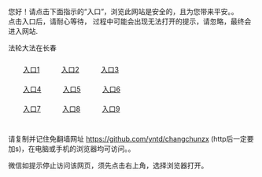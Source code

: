您好！请点击下面指示的“入口”，浏览此网站是安全的，且为您带来平安。。 <br/>
点击入口后，请耐心等待， 过程中可能会出现无法打开的提示，请忽略，最终会进入网站. </br>

法轮大法在长春<br/>
<div style="padding:10px"><a style="margin:20px" target="_blank" href="https://d4gpww0othcuf.cloudfront.net/2Qpsp?saewkops" id="ccLink1" rel="nofollow">入口1</a> <a target="_blank" style="margin:20px" href="https://d3esmzu7pn0o87.cloudfront.net/2Qpsp?qgibzfjs" id="ccLink2" rel="nofollow">入口2</a> <a style="margin:20px" target="_blank" href="https://dg8zz1w8kt7u8.cloudfront.net/2Qpsp?zsbexg" id="ccLink3" rel="nofollow">入口3</a></div>

<div style="padding:10px" ><a style="margin:20px" target="_blank" href="https://d4gpww0othcuf.cloudfront.net/2Qpsp?saewkops" id="ccLink4" rel="nofollow">入口4</a> <a style="margin:20px" href="https://d3esmzu7pn0o87.cloudfront.net/2Qpsp?qgibzfjs" target="_blank" id="ccLink5" rel="nofollow">入口5</a> <a style="margin:20px" href="https://dg8zz1w8kt7u8.cloudfront.net/2Qpsp?zsbexg" target="_blank" id="ccLink6" rel="nofollow">入口6</a></div>

<div style="padding:10px"><a style="margin:20px" target="_blank" href="https://d4gpww0othcuf.cloudfront.net/2Qpsp?saewkops" id="ccLink7" rel="nofollow">入口7</a> <a style="margin:20px" href="https://d3esmzu7pn0o87.cloudfront.net/2Qpsp?qgibzfjs" target="_blank" id="ccLink8" rel="nofollow">入口8</a> <a style="margin:20px" target="_blank" href="https://dg8zz1w8kt7u8.cloudfront.net/2Qpsp?zsbexg" id="ccLink9" rel="nofollow">入口9</a></div>

<br/>



请复制并记住免翻墙网址 https://github.com/yntd/changchunzx (http后一定要加s)，在电脑或手机的浏览器均可访问。。<br/>

微信如提示停止访问该网页，须先点击右上角，选择浏览器打开。
